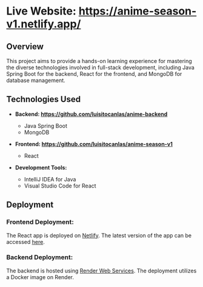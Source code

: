 # Live Website: https://anime-season-v1.netlify.app/

## Overview

This project aims to provide a hands-on learning experience for mastering the diverse technologies involved in full-stack development, including Java Spring Boot for the backend, React for the frontend, and MongoDB for database management.

## Technologies Used

- **Backend: https://github.com/luisitocanlas/anime-backend**
  - Java Spring Boot
  - MongoDB

- **Frontend: https://github.com/luisitocanlas/anime-season-v1**
  - React

- **Development Tools:**
  - IntelliJ IDEA for Java
  - Visual Studio Code for React

## Deployment

### Frontend Deployment:

The React app is deployed on [Netlify](https://www.netlify.com/). The latest version of the app can be accessed [here](https://anime-season-v1.netlify.app/).

### Backend Deployment:

The backend is hosted using [Render Web Services](https://render.com/). The deployment utilizes a Docker image on Render.
